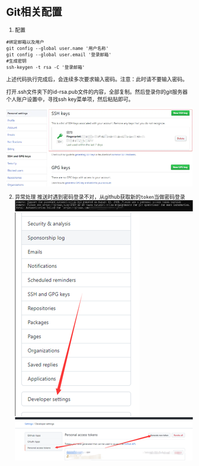# Git相关配置
1. 配置
```
#绑定邮箱以及用户
git config --global user.name '用户名称'
git config --global user.email '登录邮箱'
#生成密钥
ssh-keygen -t rsa -C '登录邮箱'
```  
上述代码执行完成后，会连续多次要求输入密码。注意：此时请不要输入密码。


打开.ssh文件夹下的id-rsa.pub文件的内容，全部复制。然后登录你的git服务器个人账户设置中，寻找ssh key菜单项，然后粘贴即可。

![](../../picture/2022-01-21-18-46-57.png)


2. 异常处理
推送时遇到密码登录不对，从github获取新的`token`当做密码登录
![](../../picture/2022-01-21-19-22-04.png)
![](../../picture/2022-01-21-19-22-32.png)
![](../../picture/2022-01-21-19-22-55.png)